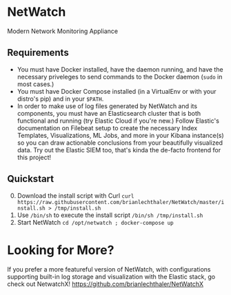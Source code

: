 # NetWatch
Modern Network Monitoring Appliance

## Requirements
* You must have Docker installed, have the daemon running, and have the necessary priveleges to send commands to the Docker daemon (`sudo` in most cases.)
* You must have Docker Compose installed (in a VirtualEnv or with your distro's pip) and in your `$PATH`.
* In order to make use of log files generated by NetWatch and its components, you must have an Elasticsearch cluster that is both functional and running (try Elastic Cloud if you're new.) Follow Elastic's documentation on Filebeat setup to create the necessary Index Templates, Visualizations, ML Jobs, and more in your Kibana instance(s) so you can draw actionable conclusions from your beautifully visualized data. Try out the Elastic SIEM too, that's kinda the de-facto frontend for this project!

## Quickstart
0) Download the install script with Curl `curl https://raw.githubusercontent.com/brianlechthaler/NetWatch/master/install.sh > /tmp/install.sh`
1) Use `/bin/sh` to execute the install script `/bin/sh /tmp/install.sh`
2) Start NetWatch `cd /opt/netwatch ; docker-compose up`

# Looking for More?
If you prefer a more featureful version of NetWatch, with configurations supporting built-in log storage and visualization with the Elastic stack, go check out NetwatchX! https://github.com/brianlechthaler/NetWatchX
